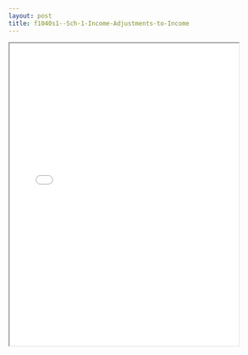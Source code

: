 ```yaml
---
layout: post
title: f1040s1--Sch-1-Income-Adjustments-to-Income
---
```


<div class="pdf-container">
<iframe src="/ea/_pdf-2-md/f1040s1--Sch-1-Income-Adjustments-to-Income.pdf" height="600" width="90%" allowFullScreen="true"></iframe>
</div>

